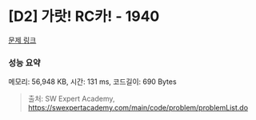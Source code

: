 # [D2] 가랏! RC카! - 1940 

[문제 링크](https://swexpertacademy.com/main/code/problem/problemDetail.do?contestProbId=AV5PjMgaALgDFAUq) 

### 성능 요약

메모리: 56,948 KB, 시간: 131 ms, 코드길이: 690 Bytes



> 출처: SW Expert Academy, https://swexpertacademy.com/main/code/problem/problemList.do